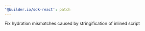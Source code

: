 ```yaml
---
'@builder.io/sdk-react': patch
---
```


Fix hydration mismatches caused by stringification of inlined script
